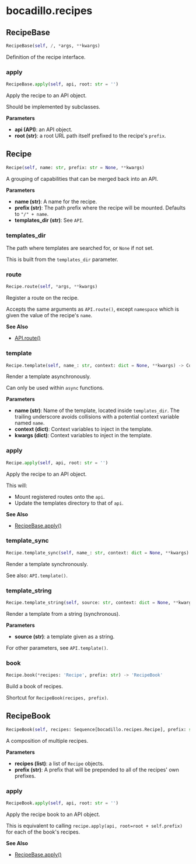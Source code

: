 # bocadillo.recipes

## RecipeBase
```python
RecipeBase(self, /, *args, **kwargs)
```
Definition of the recipe interface.
### apply
```python
RecipeBase.apply(self, api, root: str = '')
```
Apply the recipe to an API object.

Should be implemented by subclasses.

__Parameters__

- __api (API)__: an API object.
- __root (str)__: a root URL path itself prefixed to the recipe's `prefix`.

## Recipe
```python
Recipe(self, name: str, prefix: str = None, **kwargs)
```
A grouping of capabilities that can be merged back into an API.

__Parameters__


- __name (str)__:
    A name for the recipe.
- __prefix (str)__:
    The path prefix where the recipe will be mounted.
    Defaults to `"/" + name`.
- __templates_dir (str)__:
    See `API`.

### templates_dir
The path where templates are searched for, or `None` if not set.

This is built from the `templates_dir` parameter.

### route
```python
Recipe.route(self, *args, **kwargs)
```
Register a route on the recipe.

Accepts the same arguments as `API.route()`, except `namespace` which
is given the value of the recipe's `name`.

__See Also__

- [API.route()](./api.md#route)

### template
```python
Recipe.template(self, name_: str, context: dict = None, **kwargs) -> Coroutine
```
Render a template asynchronously.

Can only be used within `async` functions.

__Parameters__


- __name (str)__:
    Name of the template, located inside `templates_dir`.
    The trailing underscore avoids collisions with a potential
    context variable named `name`.
- __context (dict)__:
    Context variables to inject in the template.
- __kwargs (dict)__:
    Context variables to inject in the template.

### apply
```python
Recipe.apply(self, api, root: str = '')
```
Apply the recipe to an API object.

This will:

- Mount registered routes onto the `api`.
- Update the templates directory to that of `api`.

__See Also__

- [RecipeBase.apply()](#apply)

### template_sync
```python
Recipe.template_sync(self, name_: str, context: dict = None, **kwargs) -> str
```
Render a template synchronously.

See also: `API.template()`.

### template_string
```python
Recipe.template_string(self, source: str, context: dict = None, **kwargs) -> str
```
Render a template from a string (synchronous).

__Parameters__

- __source (str)__: a template given as a string.

For other parameters, see `API.template()`.

### book
```python
Recipe.book(*recipes: 'Recipe', prefix: str) -> 'RecipeBook'
```
Build a book of recipes.

Shortcut for `RecipeBook(recipes, prefix)`.

## RecipeBook
```python
RecipeBook(self, recipes: Sequence[bocadillo.recipes.Recipe], prefix: str)
```
A composition of multiple recipes.

__Parameters__

- __recipes (list)__: a list of `Recipe` objects.
- __prefix (str)__:
    A prefix that will be prepended to all of the recipes' own prefixes.

### apply
```python
RecipeBook.apply(self, api, root: str = '')
```
Apply the recipe book to an API object.

This is equivalent to calling `recipe.apply(api, root=root + self.prefix)`
for each of the book's recipes.

__See Also__

- [RecipeBase.apply()](#apply)

